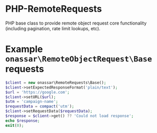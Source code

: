 # PHP-RemoteRequests
PHP base class to provide remote object request core functionality (including pagination, rate limit lookups, etc).

# Example `onassar\RemoteObjectRequest\Base` requests

``` php
$client = new onassar\RemoteRequests\Base();
$client->setExpectedResponseFormat('plain/text');
$url = 'https://google.com';
$client->setURL($url);
$utm = 'campaign-name';
$requestData = compact('utm');
$client->setRequestData($requestData);
$response = $client->get() ?? 'Could not load response';
echo $response;
exit(0);
```
